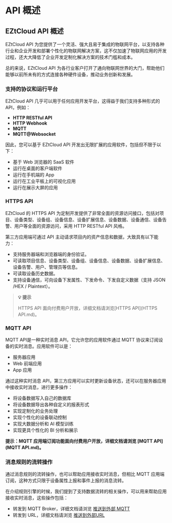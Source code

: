 # API 概述

## EZtCloud API 概述

EZtCloud API 为您提供了一个灵活、强大且易于集成的物联网平台，以支持各种行业和企业开发和部署个性化的物联网解决方案，这不仅加速了物联网应用的开发过程，还大大降低了企业开发定制化解决方案的技术门槛和成本。

总的来说，EZtCloud API 为各行业客户打开了通向物联网世界的大门，帮助他们能够以前所未有的方式连接各种硬件设备，推动业务创新和发展。

### 支持的协议和运行平台

EZtCloud API 几乎可以用于任何应用开发平台，这得益于我们支持多种形式的 API，例如：

- **HTTP RESTful API**
- **HTTP Webhook**
- **MQTT**
- **MQTT@Websocket**

因此，您可以基于 EZtCloud API 开发出无限扩展的应用软件，包括但不限于以下：

- 基于 Web 浏览器的 SaaS 软件
- 运行在桌面的客户端软件
- 运行在手机端的 App
- 运行在工业平板上的可视化应用
- 运行在展示大屏的应用

### HTTPS API

EZtCloud 的 HTTPS API 为定制开发提供了非常全面的资源访问接口，包括对项目、设备类型、设备组、设备信息、设备扩展信息、设备数据、设备通信、设备告警、用户等全面的资源访问，采用 HTTP RESTful API 风格。

第三方应用端可通过 API 主动请求项目内的资产信息和数据，大致具有以下能力：

- 支持服务器端和浏览器端的身份验证。
- 可读取项目信息、设备类型、设备组、设备信息、设备数据、设备扩展信息、设备告警、用户、管理员等信息。
- 可读取设备历史数据。
- 支持设备通信，可向设备下发属性、下发命令、下发自定义数据（支持 JSON /HEX / Plaintext）。

> **💡 提示**
>
> HTTPS API 面向付费用户开放，详细文档请浏览[HTTPS API](HTTPS API.md)。

### MQTT API

MQTT API是一种实时消息 API，它允许您的应用软件通过 MQTT 协议来订阅设备的实时消息。应用软件可以是：

- 服务器应用
- Web 前端应用
- App 应用

通过这种实时消息 API，第三方应用可以实时更新设备状态，还可以在服务器应用中接收实时消息，进行更多操作：

- 将设备数据写入自己的数据库
- 将设备数据导出各种自定义的报表形式
- 实现定制化的业务处理
- 实现个性化的设备联动控制
- 实现大数据分析和 AI 模型训练
- 实现更具个性化的 BI 分析和展示

**提示：MQTT 应用端订阅功能面向付费用户开放，详细文档请浏览 [MQTT API](MQTT API.md)。**

### 消息规则的流转操作

通过消息规则的流转操作，也可以帮助应用接收实时消息，但相比 MQTT 应用端订阅，这种方式只限于设备属性上报和事件上报的消息流转。

在介绍规则引擎的时候，我们提到了支持数据流转的相关操作，可以用来帮助应用接收实时消息，这些操作包括：

- 转发到 MQTT Broker，详细文档请浏览 [推送到外部 MQTT](属性上报.md)
- 转发到 URL，详细文档请浏览 [推送到外部URL](属性上报.md)